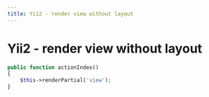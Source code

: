 ```yaml
---
title: Yii2 - render view without layout
---
```


<h1 class="header">Yii2 - render view without layout</h1>

```php
public function actionIndex()
{
    $this->renderPartial('view');
}
```